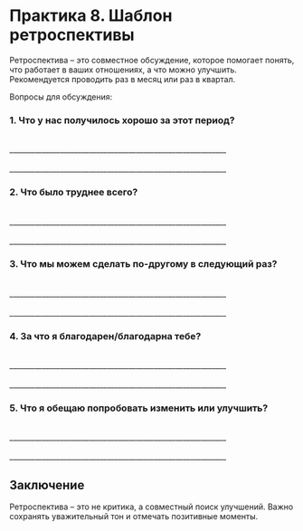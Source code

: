 # Практика 8. Шаблон ретроспективы

Ретроспектива – это совместное обсуждение, которое помогает понять, что работает в ваших отношениях, а что можно улучшить. Рекомендуется проводить раз в месяц или раз в квартал.

Вопросы для обсуждения:

### 1. Что у нас получилось хорошо за этот период?

<br/>
____________________________________________________________
<br/><br/>
____________________________________________________________

### 2. Что было труднее всего?

<br/>
____________________________________________________________
<br/><br/>
____________________________________________________________

### 3. Что мы можем сделать по-другому в следующий раз?

<br/>
____________________________________________________________
<br/><br/>
____________________________________________________________

### 4. За что я благодарен/благодарна тебе?

<br/>
____________________________________________________________
<br/><br/>
____________________________________________________________

### 5. Что я обещаю попробовать изменить или улучшить?

<br/>
____________________________________________________________
<br/><br/>
____________________________________________________________

## Заключение

Ретроспектива – это не критика, а совместный поиск улучшений. Важно сохранять уважительный тон и отмечать позитивные моменты.

